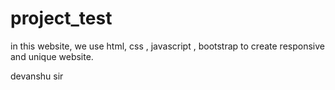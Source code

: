 # project_test
in this website, we use html, css , javascript , bootstrap to create responsive and unique website.

devanshu sir
